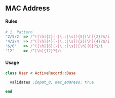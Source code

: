 ## MAC Address

#### Rules

```ruby
# 1. Pattern
'2/5/2' => /^([\h]{2}[-|\.:|\s]){5}[\h]{2}?$/i
'4/2/4' => /^([\h]{4}[-|\.:|\s]){2}[\h]{4}?$/i
'6/6'   => /^([\h]{6}[-|\.:|\s])[\h]{6}?$/i
'12'    => /^[\h]{12}?$/i
```

#### Usage

```ruby
class User < ActiveRecord::Base

  validates :input_0, mac_address: true

end
```
